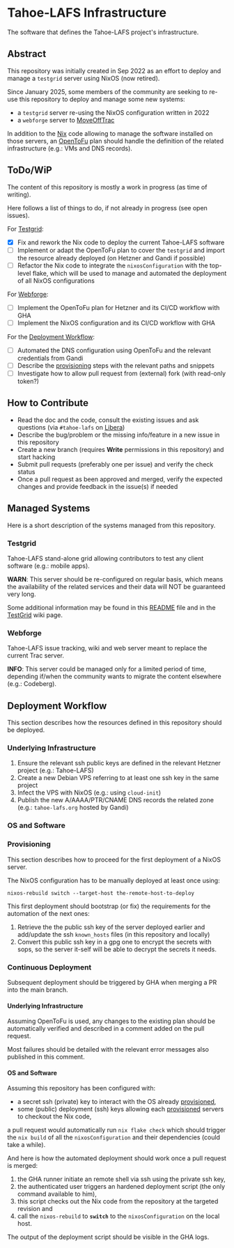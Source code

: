 # Tahoe-LAFS Infrastructure

The software that defines the Tahoe-LAFS project's infrastructure.

## Abstract

This repository was initially created in Sep 2022 as an effort to deploy and
manage a `testgrid` server using NixOS (now retired).

Since January 2025, some members of the community are seeking to re-use this repository
to deploy and manage some new systems:

- a `testgrid` server re-using the NixOS configuration written in 2022
- a `webforge` server to [MoveOffTrac](https://github.com/tahoe-lafs/MoveOffTrac)

In addition to the [Nix](https://nixos.org/) code allowing to manage the software installed on those servers,
an [OpenToFu](https://opentofu.org/) plan should handle the definition of the related infrastructure (e.g.: VMs and DNS records).

## ToDo/WiP

The content of this repository is mostly a work in progress (as time of writing).

Here follows a list of things to do, if not already in progress (see open issues).

For [Testgrid](#testgrid):

- [X] Fix and rework the Nix code to deploy the current Tahoe-LAFS software
- [ ] Implement or adapt the OpenToFu plan to cover the `testgrid` and
  import the resource already deployed (on Hetzner and Gandi if possible)
- [ ] Refactor the Nix code to integrate the `nixosConfiguration` with the top-level flake,
  which will be used to manage and automated the deployment of all NixOS configurations

For [Webforge](#webforge):

- [ ] Implement the OpenToFu plan for Hetzner and its CI/CD workflow with GHA
- [ ] Implement the NixOS configuration and its CI/CD workflow with GHA

For the [Deployment Workflow](#deployment-workflow):

- [ ] Automated the DNS configuration using OpenToFu and the relevant credentials from Gandi
- [ ] Describe the [provisioning](#provisioning) steps with the relevant paths and snippets
- [ ] Investigate how to allow pull request from (external) fork (with read-only token?)

## How to Contribute

- Read the doc and the code, consult the existing issues and ask questions (via `#tahoe-lafs` on [Libera](https://libera.chat/))
- Describe the bug/problem or the missing info/feature in a new issue in this repository
- Create a new branch (requires **Write** permissions in this repository) and start hacking
- Submit pull requests (preferably one per issue) and verify the check status
- Once a pull request as been approved and merged, verify the expected changes and provide feedback in the issue(s) if needed

## Managed Systems

Here is a short description of the systems managed from this repository.

### Testgrid

Tahoe-LAFS stand-alone grid allowing contributors to test any client software (e.g.: mobile apps).

**WARN**: This server should be re-configured on regular basis,
which means the availability of the related services and their data will NOT be guaranteed very long.

Some additional information may be found in this [README](./testgrid.tahoe-lafs.org/README) file
and in the [TestGrid](https://tahoe-lafs.org/trac/tahoe-lafs/wiki/TestGrid) wiki page.

### Webforge

Tahoe-LAFS issue tracking, wiki and web server meant to replace the current Trac server.

**INFO**: This server could be managed only for a limited period of time,
depending if/when the community wants to migrate the content elsewhere (e.g.: Codeberg).

## Deployment Workflow

This section describes how the resources defined in this repository should be deployed.

### Underlying Infrastructure

1. Ensure the relevant ssh public keys are defined in the relevant Hetzner project (e.g.: Tahoe-LAFS)
2. Create a new Debian VPS referring to at least one ssh key in the same project
3. Infect the VPS with NixOS (e.g.: using `cloud-init`)
4. Publish the new A/AAAA/PTR/CNAME DNS records the related zone (e.g.: `tahoe-lafs.org` hosted by Gandi)

### OS and Software

###  Provisioning

This section describes how to proceed for the first deployment of a NixOS server.

The NixOS configuration has to be manually deployed at least once using:

```
nixos-rebuild switch --target-host the-remote-host-to-deploy
```

This first deployment should bootstrap (or fix) the requirements for the automation of the next ones:

1. Retrieve the the public ssh key of the server deployed earlier and
   add/update the ssh `known_hosts` files (in this repository and locally)
2. Convert this public ssh key in a gpg one to encrypt the secrets with sops,
   so the server it-self will be able to decrypt the secrets it needs.

### Continuous Deployment

Subsequent deployment should be triggered by GHA when merging a PR into the main branch.

#### Underlying Infrastructure

Assuming OpenToFu is used, any changes to the existing plan should be automatically verified and
described in a comment added on the pull request.

Most failures should be detailed with the relevant error messages also published in this comment.

#### OS and Software

Assuming this repository has been configured with:

- a secret ssh (private) key to interact with the OS already [provisioned](#provisioning),
- some (public) deployment (ssh) keys allowing each [provisioned](#provisioning) servers to checkout the Nix code,

a pull request would automatically run `nix flake check` which should trigger the `nix build` of
all the `nixosConfiguration` and their dependencies (could take a while).

And here is how the automated deployment should work once a pull request is merged:

1. the GHA runner initiate an remote shell via ssh using the private ssh key,
2. the authenticated user triggers an hardened deployment script (the only command available to him),
3. this script checks out the Nix code from the repository at the targeted revision and
4. call the `nixos-rebuild` to **`switch`** to the `nixosConfiguration` on the local host.

The output of the deployment script should be visible in the GHA logs.
